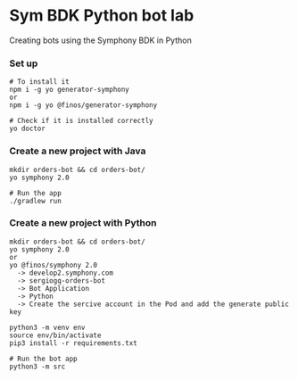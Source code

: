 # Sym BDK Python bot lab
Creating bots using the Symphony BDK in Python

### Set up
```shell
# To install it
npm i -g yo generator-symphony
or
npm i -g yo @finos/generator-symphony

# Check if it is installed correctly
yo doctor
```

### Create a new project with Java
```shell
mkdir orders-bot && cd orders-bot/
yo symphony 2.0

# Run the app
./gradlew run
```

### Create a new project with Python
```shell
mkdir orders-bot && cd orders-bot/
yo symphony 2.0
or
yo @finos/symphony 2.0
  -> develop2.symphony.com
  -> sergiogq-orders-bot
  -> Bot Application
  -> Python
  -> Create the sercive account in the Pod and add the generate public key

python3 -m venv env
source env/bin/activate
pip3 install -r requirements.txt

# Run the bot app
python3 -m src
```

